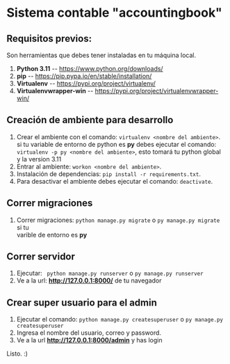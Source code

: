 # Sistema contable "accountingbook"


## Requisitos previos:
Son herramientas que debes tener instaladas en tu máquina local.

1. **Python 3.11** -- https://www.python.org/downloads/
2. **pip** -- https://pip.pypa.io/en/stable/installation/
2. **Virtualenv** -- https://pypi.org/project/virtualenv/
2. **Virtualenvwrapper-win** -- https://pypi.org/project/virtualenvwrapper-win/

## Creación de ambiente para desarrollo
1. Crear el ambiente con el comando: `` virtualenv <nombre del ambiente> ``.  
si tu variable de entorno de python es **py** debes ejecutar el comando: `` virtualenv -p py <nombre del ambiente> ``, esto tomará tu python global y la version 3.11  
2. Entrar al ambiente: `` workon <nombre del ambiente> ``.
3. Instalación de dependencias: `` pip install -r requirements.txt ``.
4. Para desactivar el ambiente debes ejecutar el comando: `` deactivate ``.

## Correr migraciones
1. Correr migraciones: `` python manage.py migrate `` o `` py manage.py migrate `` si tu  
varible de entorno es **py**

## Correr servidor
1. Ejecutar: `` python manage.py runserver`` o `` py manage.py runserver ``
2. Ve a la url: **http://127.0.0.1:8000/** de tu navegador

## Crear super usuario para el admin
1. Ejecutar el comando: `` python manage.py createsuperuser `` o `` py manage.py createsuperuser ``
2. Ingresa el nombre del usuario, correo y password.
3. Ve a la url **http://127.0.0.1:8000/admin** y has login

Listo. :)